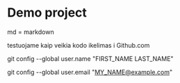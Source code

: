# Demo project

md = markdown

testuojame kaip veikia kodo ikelimas i Github.com

git config --global user.name "FIRST_NAME LAST_NAME"

git config --global user.email "MY_NAME@example.com"
